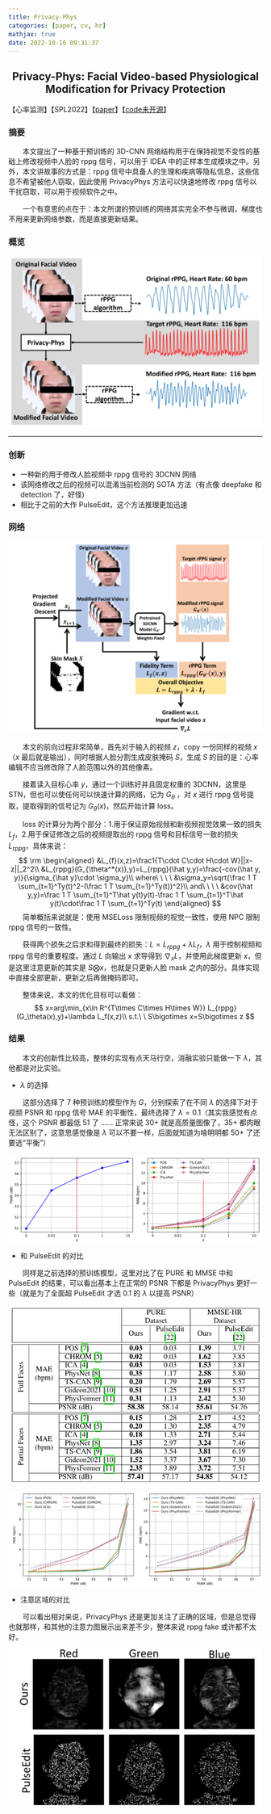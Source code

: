```yaml
---
title: Privacy-Phys
categories: [paper, cv, hr]
mathjax: true
date: 2022-10-16 09:31:37
---
```


<h2><center> Privacy-Phys: Facial Video-based Physiological Modification for Privacy Protection </center></h2>

【心率监测】【SPL2022】【[paper](https://ieeexplore.ieee.org/document/9806161/)】【[code未开源]()】

### 摘要

&emsp;&emsp;本文提出了一种基于预训练的 3D-CNN 网络结构用于在保持视觉不变性的基础上修改视频中人脸的 rppg 信号，可以用于 IDEA 中的正样本生成模块之中。另外，本文讲故事的方式是：rppg 信号中具备人的生理和疾病等隐私信息，这些信息不希望被他人窃取，因此使用 PrivacyPhys 方法可以快速地修改 rppg 信号以干扰窃取，可以用于视频软件之中。

&emsp;&emsp;一个有意思的点在于：本文所谓的预训练的网络其实完全不参与微调，梯度也不用来更新网络参数，而是直接更新结果。

### 概览

<img src="Privacy_Phys/image-20221124091934773.png" alt="image-20221124091934773" style="zoom:80%;" />

<!-- more -->

----

### 创新

- 一种新的用于修改人脸视频中 rppg 信号的 3DCNN 网络
- 该网络修改之后的视频可以混淆当前检测的 SOTA 方法（有点像 deepfake 和 detection 了，好怪)
- 相比于之前的大作 PulseEdit，这个方法推理更加迅速

### 网络

<img src="Privacy_Phys/image-20221124092312238.png" alt="image-20221124092312238" style="zoom:67%;" />

&emsp;&emsp;本文的前向过程非常简单，首先对于输入的视频 $z$，copy 一份同样的视频 $x$（$x$ 最后就是输出），同时根据人脸分割生成皮肤掩码 $S$，生成 $S$ 的目的是：心率编辑不应当修改除了人脸范围以外的其他像素。

&emsp;&emsp;接着读入目标心率 $y$，通过一个训练好并且固定权重的 3DCNN，这里是 STN，但也可以使任何可以快速计算的网络，记为 $G_\theta$ ，对 $x$ 进行 rppg 信号提取，提取得到的信号记为 $G_\theta(x)$，然后开始计算 loss。

&emsp;&emsp;loss 的计算分为两个部分：1.用于保证原始视频和新视频视觉效果一致的损失 $L_{f}$，2.用于保证修改之后的视频提取出的 rppg 信号和目标信号一致的损失 $L_{rppg}$，具体来说：
$$
\rm
\begin{aligned}
&L_{f}(x,z)=\frac1{T\cdot C\cdot H\cdot W}||x-z||_2^2\\
&L_{rppg}(G_{\theta^*(x)},y)=L_{rppg}(\hat y,y)=\frac{-cov(\hat y, y)}{\sigma_{\hat y}\cdot \sigma_y}\\
where\ \ \ \ &\sigma_y=\sqrt{\frac 1 T \sum_{t=1}^Ty(t)^2-(\frac 1 T \sum_{t=1}^Ty(t))^2}\\
and\ \ \ \ &cov(\hat y,y)=\frac 1 T \sum_{t=1}^T\hat y(t)y(t)-\frac 1 T \sum_{t=1}^T\hat y(t)\cdot\frac 1 T \sum_{t=1}^Ty(t)
\end{aligned}
$$
&emsp;&emsp;简单概括来说就是：使用 MSELoss 限制视频的视觉一致性，使用 NPC 限制 rppg 信号的一致性。

&emsp;&emsp;获得两个损失之后求和得到最终的损失：$L=L_{rppg}+\lambda L_f$，$\lambda$ 用于控制视频和 rppg 信号的重要程度。通过 $L$ 向输出 $x$ 求导得到 $\nabla_xL$，并使用此梯度更新 $x$，但是这里注意更新的其实是 $S\bigotimes x$，也就是只更新人脸 mask 之内的部分。具体实现中直接全部更新，更新之后再做掩码即可。

&emsp;&emsp;整体来说，本文的优化目标可以看做：
$$
x=arg\min_{x\in R^{T\times C\times H\times W}} L_{rppg}(G_\theta(x),y)+\lambda L_f(x,z)\\
s.t.\ \ S\bigotimes x=S\bigotimes z
$$

### 结果

&emsp;&emsp;本文的创新性比较高，整体的实现有点天马行空，消融实验只能做一下 $\lambda$，其他都是对比实验。

- $\lambda$ 的选择

&emsp;&emsp;这部分选择了 7 种预训练的模型作为 $G$，分别探索了在不同 $\lambda$ 的选择下对于视频 PSNR 和 rppg 信号 MAE 的平衡性，最终选择了 $\lambda=0.1$（其实我感觉有点怪，这个 PSNR 都最低 51 了 $\dots\dots$ 正常来说 30+ 就是高质量图像了，35+ 都肉眼无法区别了，这意思感觉像是 $\lambda$ 可以不要一样，后面就知道为啥明明都 50+ 了还要选“平衡”）

<img src="Privacy_Phys/image-20221124101025603.png" alt="image-20221124101025603" style="zoom:80%;" />

- 和 PulseEdit 的对比

&emsp;&emsp;同样是之前选择的预训练模型，这里对比了在 PURE 和 MMSE 中和 PulseEdit 的结果，可以看出基本上在正常的 PSNR 下都是 PrivacyPhys 更好一些（就是为了全面超 PulseEdit 才选 0.1 的 $\lambda$ 以提高 PSNR）

![image-20221124102201504](Privacy_Phys/image-20221124102201504.png)

![image-20221124101931885](Privacy_Phys/image-20221124101931885.png)

- 注意区域的对比

&emsp;&emsp;可以看出相对来说，PrivacyPhys 还是更加关注了正确的区域，但是总觉得也就那样，和其他的注意力图展示出来差不少，整体来说 rppg fake 或许都不太好。

![image-20221124102235096](Privacy_Phys/image-20221124102235096.png)
